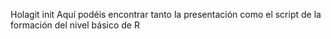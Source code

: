 Holagit init Aquí podéis encontrar tanto la presentación como el script de la formación del nivel básico de R
